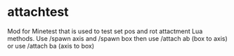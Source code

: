 # attachtest
Mod for Minetest that is used to test set pos and rot attactment Lua methods. Use /spawn axis and /spawn box then use /attach ab (box to axis) or use /attach ba (axis to box)
